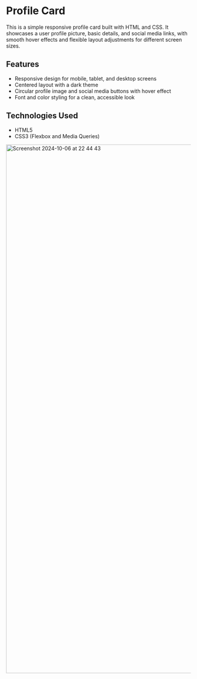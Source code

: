 # Profile Card

This is a simple responsive profile card built with HTML and CSS. It showcases a user profile picture, basic details, and social media links, with smooth hover effects and flexible layout adjustments for different screen sizes.

## Features

- Responsive design for mobile, tablet, and desktop screens
- Centered layout with a dark theme
- Circular profile image and social media buttons with hover effect
- Font and color styling for a clean, accessible look

## Technologies Used

- HTML5
- CSS3 (Flexbox and Media Queries)

<img width="1439" alt="Screenshot 2024-10-06 at 22 44 43" src="https://github.com/user-attachments/assets/48dac5eb-9763-4ae5-9387-60dd69459aad">
